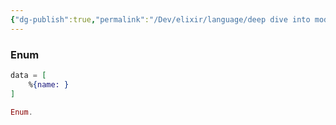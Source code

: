 ```yaml
---
{"dg-publish":true,"permalink":"/Dev/elixir/language/deep dive into module/","tags":["#elixir"]}
---
```



### Enum
```elixir
data = [
	%{name: }
]

Enum.
```
